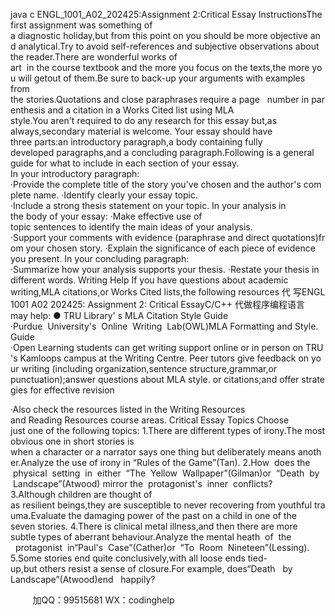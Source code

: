 java c
ENGL_1001_A02_202425:Assignment 2:Critical Essay
InstructionsThe first assignment was something of a diagnostic holiday,but from this point on you should be more objective and analytical.Try to avoid self-references and subjective observations about the reader.There are wonderful works of art  in the course textbook and the more you focus on the texts,the more you will getout of them.Be sure to back-up your arguments with examples from the stories.Quotations and close paraphrases require a page   number in parenthesis and a citation in a Works Cited list using MLA style.You aren't required to do any research for this essay but,as always,secondary material is welcome.
Your essay should have three parts:an introductory paragraph,a body containing fully developed paragraphs,and a concluding paragraph.Following is a general guide for what to include in each section of your essay.
In your introductory paragraph:
·Provide the complete title of the story you've chosen and the author's complete name. ·Identify clearly your essay topic.
·Include a strong thesis statement on your topic. In your analysis in the body of your essay:
·Make effective use of topic sentences to identify the main ideas of your analysis.
·Support your comments with evidence (paraphrase and direct quotations)from your chosen story. ·Explain the significance of each piece of evidence you present.
In your concluding paragraph:
·Summarize how your analysis supports your thesis. ·Restate your thesis in different words.
Writing Help
If you have questions about academic writing,MLA citations,or Works Cited lists,the following resources 代 写ENGL 1001 A02 202425: Assignment 2: Critical EssayC/C++
代做程序编程语言may help:
● TRU Library' s MLA Citation Style Guide
·Purdue  University's  Online  Writing  Lab(OWL)MLA Formatting and Style. Guide
·Open Learning students can get writing support online or in person on TRU's Kamloops campus at the Writing Centre. Peer tutors give feedback on your writing (including organization,sentence structure,grammar,or
punctuation);answer questions about MLA style. or citations;and offer strategies for effective revision


·Also check the resources listed in the Writing Resources and Reading Resources course areas.
Critical Essay Topics
Choose just one of the following topics:
1.There are different types of irony.The most obvious one in short stories is when a character or a narrator says one thing but deliberately means another.Analyze the use of irony in “Rules of the Game”(Tan).
2.How  does the  physical  setting  in  either  “The  Yellow  Wallpaper”(Gilman)or  “Death  by  Landscape”(Atwood) mirror the  protagonist's  inner  conflicts?
3.Although children are thought of as resilient beings,they are susceptible to never recovering from youthful trauma.Evaluate the damaging power of the past on a child in one of the seven stories.
4.There is clinical metal illness,and then there are more subtle types of aberrant behaviour.Analyze the mental heath  of  the   protagonist  in“Paul's  Case”(Cather)or  “To  Room  Nineteen”(Lessing).
5.Some stories end quite conclusively,with all loose ends tied-up,but others resist a sense of closure.For example, does“Death   by Landscape”(Atwood)end   happily?









         
加QQ：99515681  WX：codinghelp
